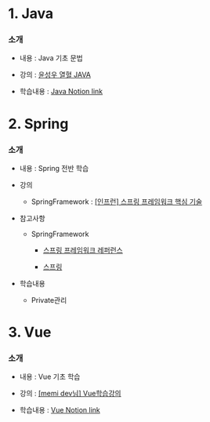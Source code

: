 # 1. Java

### 소개

- 내용 :  Java 기초 문법

- 강의 : <a href="https://cafe.naver.com/cstudyjava">윤성우 열혈 JAVA</a>

- 학습내용 : <a href="https://www.notion.so/JAVA-a6203de5006940708e3753977f7fae73">Java Notion link</a>


# 2. Spring

### 소개

- 내용 : Spring 전반 학습

- 강의

  - SpringFramework : <a href="https://www.inflearn.com/course/spring-framework_core">[인프런] 스프링 프레임워크 핵심 기술 </a>

- 참고사항

  - SpringFramework
    
    - <a href="https://docs.spring.io/spring/docs/current/spring-framework-reference/index.html">스프링 프레임워크 레퍼런스</a>

    - <a href="https://docs.spring.io/spring/docs/current/spring-framework-reference/overview.html#overview">스프링</a>

- 학습내용

  - Private관리


# 3. Vue

### 소개

- 내용 : Vue 기초 학습

- 강의 : <a href="https://www.youtube.com/user/fkkmemi"> [memi dev님] Vue학습강의</a>

- 학습내용 : <a href="https://www.notion.so/Vue-e72d88d5a8dd42078f1300fad744c027">Vue Notion link</a>
